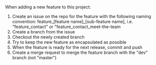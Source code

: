 When adding a new feature to this project:
1. Create an issue on the repo for the feature with the following naming convention: feature_[feature name]_[sub-feature name], i.e. "feature_contact" or "feature_contact_meet-the-team
2. Create a branch from the issue
3. Checkout the newly created branch
4. Try to keep the new feature as encapsulated as possible
5. When the feature is ready for the next release, commit and push
6. Create a merge request to merge the feature branch with the "dev" branch (not "master")